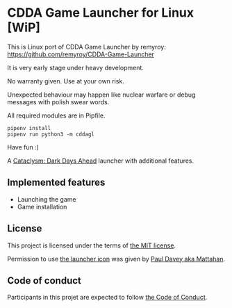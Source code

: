 # CDDA Game Launcher for Linux [WiP]

This is Linux port of CDDA Game Launcher by remyroy: 
https://github.com/remyroy/CDDA-Game-Launcher 

It is very early stage under heavy development. 

No warranty given. Use at your own risk.

Unexpected behaviour may happen like nuclear warfare or debug messages with polish swear words. 

All required modules are in Pipfile.

```
pipenv install
pipenv run python3 -m cddagl
```

Have fun :)

A [Cataclysm: Dark Days Ahead](https://cataclysmdda.org/) launcher with additional features.

## Implemented features

* Launching the game
* Game installation 

## License

This project is licensed under the terms of [the MIT license](LICENSE).

Permission to use [the launcher icon](cddagl/resources/launcher.ico) was given by [Paul Davey aka Mattahan](http://mattahan.deviantart.com/).

## Code of conduct

Participants in this projet are expected to follow [the Code of Conduct](CODE_OF_CONDUCT.md).
